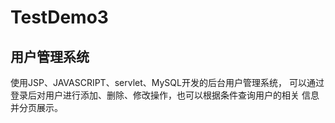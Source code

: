 # TestDemo3
## 用户管理系统
使用JSP、JAVASCRIPT、servlet、MySQL开发的后台用户管理系统，
可以通过登录后对用户进行添加、删除、修改操作，也可以根据条件查询用户的相关
信息并分页展示。
